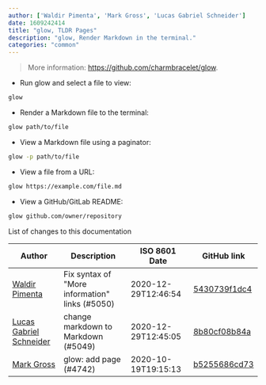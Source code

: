 ```yaml
---
author: ['Waldir Pimenta', 'Mark Gross', 'Lucas Gabriel Schneider']
date: 1609242414
title: "glow, TLDR Pages"
description: "glow, Render Markdown in the terminal."
categories: "common"
---
```

> More information: <https://github.com/charmbracelet/glow>.

- Run glow and select a file to view:

```bash
glow
```

- Render a Markdown file to the terminal:

```bash
glow path/to/file
```

- View a Markdown file using a paginator:

```bash
glow -p path/to/file
```

- View a file from a URL:

```bash
glow https://example.com/file.md
```

- View a GitHub/GitLab README:

```bash
glow github.com/owner/repository
```
List of changes to this documentation


Author | Description | ISO 8601 Date | GitHub link
------|-----|-----|-----
[Waldir Pimenta](mailto:waldyrious@gmail.com) | Fix syntax of "More information" links (#5050) | 2020-12-29T12:46:54 | [5430739f1dc4](https://github.com/tldr-pages/tldr/commit/5430739f1dc4d29b85b838e594550ba6c133001f)
[Lucas Gabriel Schneider](mailto:casdpa@gmail.com) | change markdown to Markdown (#5049) | 2020-12-29T12:45:05 | [8b80cf08b84a](https://github.com/tldr-pages/tldr/commit/8b80cf08b84aec781c99c2a42c7acf95bab446cf)
[Mark Gross](mailto:10702518+MarkusG@users.noreply.github.com) | glow: add page (#4742) | 2020-10-19T19:15:13 | [b5255686cd73](https://github.com/tldr-pages/tldr/commit/b5255686cd73bf0eb4ea87f4adbda77d0e8443b5)


